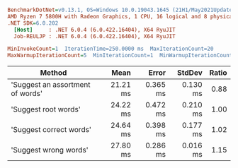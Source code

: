 ``` ini

BenchmarkDotNet=v0.13.1, OS=Windows 10.0.19043.1645 (21H1/May2021Update)
AMD Ryzen 7 5800H with Radeon Graphics, 1 CPU, 16 logical and 8 physical cores
.NET SDK=6.0.202
  [Host]     : .NET 6.0.4 (6.0.422.16404), X64 RyuJIT
  Job-REULJP : .NET 6.0.4 (6.0.422.16404), X64 RyuJIT

MinInvokeCount=1  IterationTime=250.0000 ms  MaxIterationCount=20  
MaxWarmupIterationCount=5  MinIterationCount=1  MinWarmupIterationCount=1  

```
|                           Method |     Mean |    Error |   StdDev | Ratio |
|--------------------------------- |---------:|---------:|---------:|------:|
| &#39;Suggest an assortment of words&#39; | 21.21 ms | 0.365 ms | 0.130 ms |  0.88 |
|             &#39;Suggest root words&#39; | 24.22 ms | 0.472 ms | 0.210 ms |  1.00 |
|          &#39;Suggest correct words&#39; | 24.64 ms | 0.398 ms | 0.177 ms |  1.02 |
|            &#39;Suggest wrong words&#39; | 27.80 ms | 0.286 ms | 0.016 ms |  1.15 |
